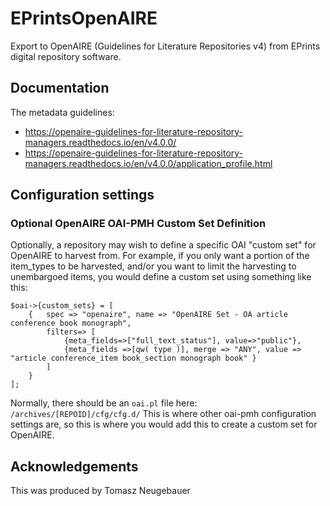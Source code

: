 # EPrintsOpenAIRE
Export to OpenAIRE (Guidelines for Literature Repositories v4) from EPrints digital repository software.

## Documentation

The metadata guidelines: 
* https://openaire-guidelines-for-literature-repository-managers.readthedocs.io/en/v4.0.0/
* https://openaire-guidelines-for-literature-repository-managers.readthedocs.io/en/v4.0.0/application_profile.html

## Configuration settings

### Optional OpenAIRE OAI-PMH Custom Set Definition

Optionally, a repository may wish to define a specific OAI "custom set" for OpenAIRE to harvest from.  For example, if you only want a portion of the item_types to be harvested, and/or you want to limit the harvesting to unembargoed items, you would define a custom set using something like this:

```
$oai->{custom_sets} = [
	{ 	spec => "openaire", name => "OpenAIRE Set - OA article conference book monograph",
		filters=> [
			{meta_fields=>["full_text_status"], value=>"public"},
			{meta_fields =>[qw( type )], merge => "ANY", value => "article conference_item book_section monograph book" }
		]
	}	
];
```

Normally, there should be an `oai.pl` file here: `/archives/[REPOID]/cfg/cfg.d/`
This is where other oai-pmh configuration settings are, so this is where you would add this to create a custom set for OpenAIRE.


## Acknowledgements
This was produced by Tomasz Neugebauer
